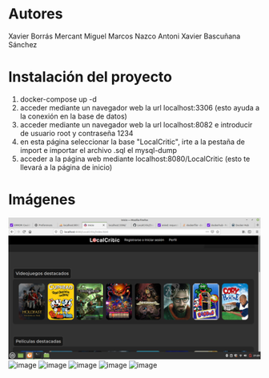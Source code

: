 # Autores
Xavier Borrás Mercant
Miguel Marcos Nazco
Antoni Xavier Bascuñana Sánchez
# Instalación del proyecto
1. docker-compose up -d
2. acceder mediante un navegador web la url localhost:3306 (esto ayuda a la conexión en la base de datos)
3. acceder mediante un navegador web la url localhost:8082 e introducir de usuario root y contraseña 1234
4. en esta página seleccionar la base "LocalCritic", irte a la pestaña de import e importar el archivo .sql el mysql-dump
5. acceder a la página web mediante localhost:8080/LocalCritic (esto te llevará a la página de inicio)
# Imágenes
![](./image1.png)
![image](https://user-images.githubusercontent.com/91747025/173075661-9be8f327-2585-4a62-920d-aad6af4d7b0e.png)
![image](https://user-images.githubusercontent.com/91747025/173076579-67ee3ee1-10d1-42af-b86a-9a2075abe0c5.png)
![image](https://user-images.githubusercontent.com/91747025/173077357-d8ffa826-2425-4223-9a08-12ce8af4f799.png)
![image](https://user-images.githubusercontent.com/91747025/173076753-2c290575-905a-43b1-a26b-f876a218c1db.png)
![image](https://user-images.githubusercontent.com/91747025/173076810-137f183d-757c-46a1-a9a4-8ddf0a529d17.png)


